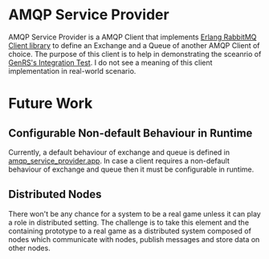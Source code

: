 # AMQP Service Provider

AMQP Service Provider is a AMQP Client that implements [Erlang RabbitMQ Client library](http://www.rabbitmq.com/erlang-client-user-guide.html) to define an Exchange and a Queue of another AMQP Client of choice. The purpose of this client is to help in demonstrating the sceanrio of [GenRS's Integration Test](../genrs/integration.test/test/ait.erl). I do not see a meaning of this client implementation in real-world scenario.

# Future Work

## Configurable Non-default Behaviour in Runtime

Currently, a default behaviour of exchange and queue is defined in [amqp_service_provider.app](./ebin/amqp_service_provider.app). In case a client requires a non-default behaviour of exchange and queue then it must be configurable in runtime.

## Distributed Nodes

There won't be any chance for a system to be a real game unless it can play a role in distributed setting. The challenge is to take this element and the containing prototype to a real game as a distributed system composed of nodes which communicate with nodes, publish messages and store data on other nodes.